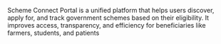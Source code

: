 Scheme Connect Portal is a unified platform that helps users discover, apply for, and track government schemes based on their eligibility. It improves access, transparency, and efficiency for beneficiaries like farmers, students, and patients
